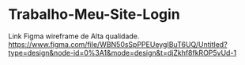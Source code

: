 # Trabalho-Meu-Site-Login
Link Figma wireframe de Alta qualidade.
https://www.figma.com/file/WBN50sSpPPEUeygIBuT6UQ/Untitled?type=design&node-id=0%3A1&mode=design&t=djZkhf8fkROP5vUd-1